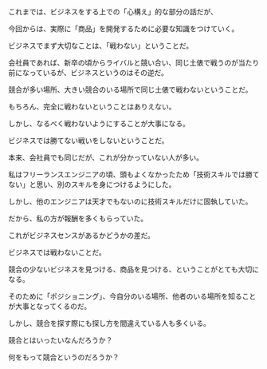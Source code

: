 これまでは、ビジネスをする上での「心構え」的な部分の話だが、



今回からは、実際に「商品」を開発するために必要な知識をつけていく。



 



ビジネスでまず大切なことは、「戦わない」ということだ。



会社員であれば、新卒の頃からライバルと競い合い、同じ土俵で戦うのが当たり前になっているが、ビジネスというのはその逆だ。



競合が多い場所、大きい競合のいる場所で同じ土俵で戦わないということだ。



 



もちろん、完全に戦わないということはありえない。



しかし、なるべく戦わないようにすることが大事になる。



 



ビジネスでは勝てない戦いをしないということだ。



本来、会社員でも同じだが、これが分かっていない人が多い。



 



私はフリーランスエンジニアの頃、頭もよくなかったため「技術スキルでは勝てない」と思い、別のスキルを身につけるようにした。



しかし、他のエンジニアは天才でもないのに技術スキルだけに固執していた。



だから、私の方が報酬を多くもらっていた。



 



これがビジネスセンスがあるかどうかの差だ。



 



ビジネスでは戦わないことだ。



競合の少ないビジネスを見つける、商品を見つける、ということがとても大切になる。



そのために「ポジショニング」、今自分のいる場所、他者のいる場所を知ることが大事となってくるのだ。



 



しかし、競合を探す際にも探し方を間違えている人も多くいる。



競合とはいったいなんだろうか？



何をもって競合というのだろうか？
